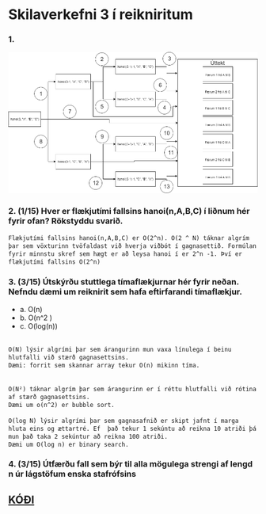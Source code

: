 






# Skilaverkefni 3 í reikniritum

### 1. 

![GitHub Logo](Hanoi.png)



### 2. (1/15) Hver er flækjutími fallsins hanoi(n,A,B,C) í liðnum hér fyrir ofan? Rökstyddu svarið.
```
Flækjutími fallsins hanoi(n,A,B,C) er O(2^n). O(2 ^ N) táknar algrím þar sem vöxturinn tvöfaldast við hverja viðbót í gagnasettið. Formúlan fyrir minnstu skref sem hægt er að leysa hanoi í er 2^n -1. Því er flækjutími fallsins O(2^n)

```

 ### 3. (3/15) Útskýrðu stuttlega tímaflækjurnar hér fyrir neðan. Nefndu dæmi um reiknirit sem hafa eftirfarandi tímaflækjur. 
  * a. O(n) 
  * b. O(n^2 ) 
  * c. O(log(n))
 ```
 
O(N) lýsir algrími þar sem árangurinn mun vaxa línulega í beinu hlutfalli við stærð gagnasettsins.
Dæmi: forrit sem skannar array tekur O(n) mikinn tíma. 


O(N²) táknar algrím þar sem árangurinn er í réttu hlutfalli við rótina af stærð gagnasettsins.
Dæmi um o(n^2) er bubble sort.

O(log N) lýsir algrími þar sem gagnasafnið er skipt jafnt í marga hluta eins og ættartré. Ef  það tekur 1 sekúntu að reikna 10 atriði þá mun það taka 2 sekúntur að reikna 100 atriði. 
Dæmi um O(log n) er binary search.

```

### 4. (3/15) Útfærðu fall sem býr til alla mögulega strengi af lengd n úr lágstöfum enska stafrófsins 
## [KÓÐI](https://github.com/larussverris/reiknirit-larus/blob/master/skil3/main.py)
